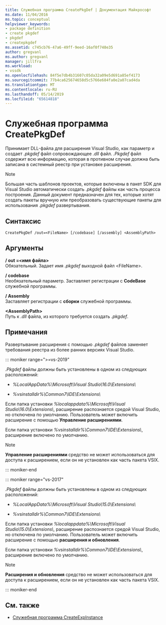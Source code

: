 ```yaml
---
title: Служебная программа CreatePkgDef | Документация Майкрософт
ms.date: 11/04/2016
ms.topic: conceptual
helpviewer_keywords:
- package definition
- create pkgdef
- pkgdef
- createpkgdef
ms.assetid: c745cb76-47a6-49ff-9eed-16af0f748e35
author: gregvanl
ms.author: gregvanl
manager: jillfra
ms.workload:
- vssdk
ms.openlocfilehash: 84f5e7db4b31607c05da32a09e5d691a85ef4173
ms.sourcegitcommit: 77b4ca625674658d5c5766e684fa0e2a07cad4da
ms.translationtype: MT
ms.contentlocale: ru-RU
ms.lasthandoff: 05/14/2019
ms.locfileid: "65614818"
---
```

# <a name="createpkgdef-utility"></a>Служебная программа CreatePkgDef
Принимает DLL-файла для расширения Visual Studio, как параметр и создает *.pkgdef* файл сопровождающее *.dll* файл. *.Pkgdef* файл содержит всю информацию, которая в противном случае должна быть записана в системный реестр при установке расширения.

> [!NOTE]
> Большая часть шаблонов проектов, которые включены в пакет SDK для Visual Studio автоматически создать *.pkgdef* файлы как часть процесса построения. Данный документ предназначен для тех, которые хотят создать пакеты вручную или преобразовать существующие пакеты для использования *.pkgdef* развертывания.

## <a name="syntax"></a>Синтаксис

```
CreatePkgDef /out=<FileName> [/codebase] [/assembly] <AssemblyPath>
```

## <a name="arguments"></a>Аргументы
**/ out =&lt;имя файла&gt;**\
Обязательный. Задает имя *.pkgdef* выходной файл &lt;FileName&gt;.

**/ codebase**\
Необязательный параметр. Заставляет регистрации с **CodeBase** служебной программы.

**/ Assembly**\
Заставляет регистрации с **сборки** служебной программы.

**&lt;AssemblyPath&gt;**\
Путь к *.dll* файла, из которого требуется создать *.pkgdef*.

## <a name="remarks"></a>Примечания
Развертывание расширения с помощью *.pkgdef* файлов заменяет требования реестра из более ранних версиях Visual Studio.

::: moniker range=">=vs-2019"

*.Pkgdef* файлы должны быть установлены в одном из следующих расположений:

- *%LocalAppData%\Microsoft\Visual Studio\16.0\Extensions\\*

- *%vsinstalldir%\Common7\IDE\Extensions\\*

Если папка установки *%localappdata%\Microsoft\Visual Studio\16.0\Extensions\\*, расширение распознается средой Visual Studio, но отключена по умолчанию. Пользователь может включить расширение с помощью **Управление расширениями**.

Если папка установки *%vsinstalldir%\Common7\IDE\Extensions\\*, расширение включено по умолчанию.

> [!NOTE]
> **Управление расширениями** средство не может использоваться для доступа к расширением, если он не установлен как часть пакета VSIX.

::: moniker-end

::: moniker range="vs-2017"

*.Pkgdef* файлы должны быть установлены в одном из следующих расположений:

- *%LocalAppData%\Microsoft\Visual Studio\15.0\Extensions\\*

- *%vsinstalldir%\Common7\IDE\Extensions\\*

Если папка установки *%localappdata%\Microsoft\Visual Studio\15.0\Extensions\\*, расширение распознается средой Visual Studio, но отключена по умолчанию. Пользователь может включить расширение с помощью **расширения и обновления**.

Если папка установки *%vsinstalldir%\Common7\IDE\Extensions\\*, расширение включено по умолчанию.

> [!NOTE]
> **Расширения и обновления** средство не может использоваться для доступа к расширением, если он не установлен как часть пакета VSIX.

::: moniker-end

## <a name="see-also"></a>См. также
- [Служебная программа CreateExpInstance](../../extensibility/internals/createexpinstance-utility.md)
